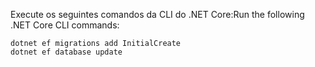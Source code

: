
<span data-ttu-id="f73d4-101">Execute os seguintes comandos da CLI do .NET Core:</span><span class="sxs-lookup"><span data-stu-id="f73d4-101">Run the following .NET Core CLI commands:</span></span>

```console
dotnet ef migrations add InitialCreate
dotnet ef database update
```
